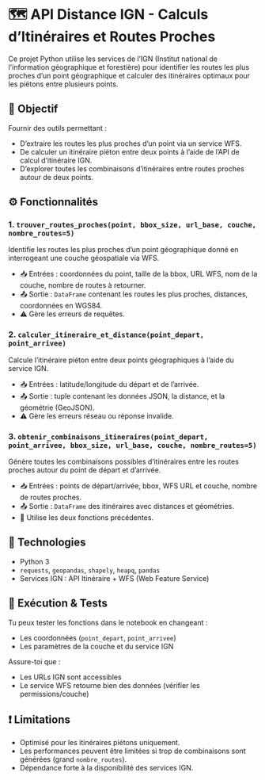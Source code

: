 # 🗺️ API Distance IGN - Calculs d’Itinéraires et Routes Proches

Ce projet Python utilise les services de l’IGN (Institut national de l'information géographique et forestière) pour identifier les routes les plus proches d’un point géographique et calculer des itinéraires optimaux pour les piétons entre plusieurs points.

## 📌 Objectif

Fournir des outils permettant :
- D’extraire les routes les plus proches d’un point via un service WFS.
- De calculer un itinéraire piéton entre deux points à l’aide de l’API de calcul d’itinéraire IGN.
- D’explorer toutes les combinaisons d’itinéraires entre routes proches autour de deux points.

## ⚙️ Fonctionnalités

### 1. `trouver_routes_proches(point, bbox_size, url_base, couche, nombre_routes=5)`
Identifie les routes les plus proches d’un point géographique donné en interrogeant une couche géospatiale via WFS.

- 📥 Entrées : coordonnées du point, taille de la bbox, URL WFS, nom de la couche, nombre de routes à retourner.
- 📤 Sortie : `DataFrame` contenant les routes les plus proches, distances, coordonnées en WGS84.
- ⚠️ Gère les erreurs de requêtes.

### 2. `calculer_itineraire_et_distance(point_depart, point_arrivee)`
Calcule l’itinéraire piéton entre deux points géographiques à l’aide du service IGN.

- 📥 Entrées : latitude/longitude du départ et de l’arrivée.
- 📤 Sortie : tuple contenant les données JSON, la distance, et la géométrie (GeoJSON).
- ⚠️ Gère les erreurs réseau ou réponse invalide.

### 3. `obtenir_combinaisons_itineraires(point_depart, point_arrivee, bbox_size, url_base, couche, nombre_routes=5)`
Génère toutes les combinaisons possibles d’itinéraires entre les routes proches autour du point de départ et d’arrivée.

- 📥 Entrées : points de départ/arrivée, bbox, WFS URL et couche, nombre de routes proches.
- 📤 Sortie : `DataFrame` des itinéraires avec distances et géométries.
- 🔁 Utilise les deux fonctions précédentes.

## 🔧 Technologies

- Python 3
- `requests`, `geopandas`, `shapely`, `heapq`, `pandas`
- Services IGN : API Itinéraire + WFS (Web Feature Service)

## 🧪 Exécution & Tests

Tu peux tester les fonctions dans le notebook en changeant :
- Les coordonnées (`point_depart`, `point_arrivee`)
- Les paramètres de la couche et du service IGN

Assure-toi que :
- Les URLs IGN sont accessibles
- Le service WFS retourne bien des données (vérifier les permissions/couche)

## ❗ Limitations

- Optimisé pour les itinéraires piétons uniquement.
- Les performances peuvent être limitées si trop de combinaisons sont générées (grand `nombre_routes`).
- Dépendance forte à la disponibilité des services IGN.
